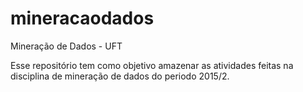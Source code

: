 # mineracaodados
Mineração de Dados - UFT

Esse repositório tem como objetivo amazenar as atividades feitas na disciplina de mineração de dados  do periodo 2015/2.
